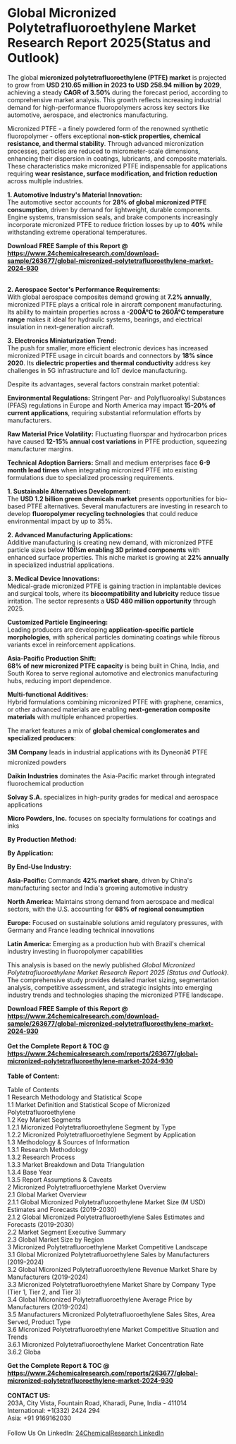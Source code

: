 <h1>Global Micronized Polytetrafluoroethylene Market Research Report 2025(Status and Outlook)</h1><p>The global <strong>micronized polytetrafluoroethylene (PTFE) market</strong> is projected to grow from <strong>USD 210.65 million in 2023 to USD 258.94 million by 2029</strong>, achieving a steady <strong>CAGR of 3.50%</strong> during the forecast period, according to comprehensive market analysis. This growth reflects increasing industrial demand for high-performance fluoropolymers across key sectors like automotive, aerospace, and electronics manufacturing.</p><p>Micronized PTFE - a finely powdered form of the renowned synthetic fluoropolymer - offers exceptional <strong>non-stick properties, chemical resistance, and thermal stability</strong>. Through advanced micronization processes, particles are reduced to micrometer-scale dimensions, enhancing their dispersion in coatings, lubricants, and composite materials. These characteristics make micronized PTFE indispensable for applications requiring <strong>wear resistance, surface modification, and friction reduction</strong> across multiple industries.</p><p><strong>1. Automotive Industry's Material Innovation:</strong><br>
The automotive sector accounts for <strong>28% of global micronized PTFE consumption</strong>, driven by demand for lightweight, durable components. Engine systems, transmission seals, and brake components increasingly incorporate micronized PTFE to reduce friction losses by up to <strong>40%</strong> while withstanding extreme operational temperatures.</p><div><b>Download FREE Sample of this Report @ 
            <a href="https://www.24chemicalresearch.com/download-sample/263677/global-micronized-polytetrafluoroethylene-market-2024-930">
            https://www.24chemicalresearch.com/download-sample/263677/global-micronized-polytetrafluoroethylene-market-2024-930</a></b></div><br><p><strong>2. Aerospace Sector's Performance Requirements:</strong><br>
With global aerospace composites demand growing at <strong>7.2% annually</strong>, micronized PTFE plays a critical role in aircraft component manufacturing. Its ability to maintain properties across a <strong>-200Â°C to 260Â°C temperature range</strong> makes it ideal for hydraulic systems, bearings, and electrical insulation in next-generation aircraft.</p><p><strong>3. Electronics Miniaturization Trend:</strong><br>
The push for smaller, more efficient electronic devices has increased micronized PTFE usage in circuit boards and connectors by <strong>18% since 2020</strong>. Its <strong>dielectric properties and thermal conductivity</strong> address key challenges in 5G infrastructure and IoT device manufacturing.</p><p>Despite its advantages, several factors constrain market potential:</p><p><strong>Environmental Regulations:</strong> Stringent Per- and Polyfluoroalkyl Substances (PFAS) regulations in Europe and North America may impact <strong>15-20% of current applications</strong>, requiring substantial reformulation efforts by manufacturers.</p><p><strong>Raw Material Price Volatility:</strong> Fluctuating fluorspar and hydrocarbon prices have caused <strong>12-15% annual cost variations</strong> in PTFE production, squeezing manufacturer margins.</p><p><strong>Technical Adoption Barriers:</strong> Small and medium enterprises face <strong>6-9 month lead times</strong> when integrating micronized PTFE into existing formulations due to specialized processing requirements.</p><p><strong>1. Sustainable Alternatives Development:</strong><br>
The <strong>USD 1.2 billion green chemicals market</strong> presents opportunities for bio-based PTFE alternatives. Several manufacturers are investing in research to develop <strong>fluoropolymer recycling technologies</strong> that could reduce environmental impact by up to 35%.</p><p><strong>2. Advanced Manufacturing Applications:</strong><br>
Additive manufacturing is creating new demand, with micronized PTFE particle sizes below <strong>10Î¼m enabling 3D printed components</strong> with enhanced surface properties. This niche market is growing at <strong>22% annually</strong> in specialized industrial applications.</p><p><strong>3. Medical Device Innovations:</strong><br>
Medical-grade micronized PTFE is gaining traction in implantable devices and surgical tools, where its <strong>biocompatibility and lubricity</strong> reduce tissue irritation. The sector represents a <strong>USD 480 million opportunity</strong> through 2025.</p><p><strong>Customized Particle Engineering:</strong><br>
	Leading producers are developing <strong>application-specific particle morphologies</strong>, with spherical particles dominating coatings while fibrous variants excel in reinforcement applications.</p><p><strong>Asia-Pacific Production Shift:</strong><br>
	<strong>68% of new micronized PTFE capacity</strong> is being built in China, India, and South Korea to serve regional automotive and electronics manufacturing hubs, reducing import dependence.</p><p><strong>Multi-functional Additives:</strong><br>
	Hybrid formulations combining micronized PTFE with graphene, ceramics, or other advanced materials are enabling <strong>next-generation composite materials</strong> with multiple enhanced properties.</p><p>The market features a mix of <strong>global chemical conglomerates and specialized producers</strong>:</p><p><strong>3M Company</strong> leads in industrial applications with its Dyneonâ¢ PTFE micronized powders</p><p><strong>Daikin Industries</strong> dominates the Asia-Pacific market through integrated fluorochemical production</p><p><strong>Solvay S.A.</strong> specializes in high-purity grades for medical and aerospace applications</p><p><strong>Micro Powders, Inc.</strong> focuses on specialty formulations for coatings and inks</p><p><strong>By Production Method:</strong></p><p><strong>By Application:</strong></p><p><strong>By End-Use Industry:</strong></p><p><strong>Asia-Pacific:</strong> Commands <strong>42% market share</strong>, driven by China's manufacturing sector and India's growing automotive industry</p><p><strong>North America:</strong> Maintains strong demand from aerospace and medical sectors, with the U.S. accounting for <strong>68% of regional consumption</strong></p><p><strong>Europe:</strong> Focused on sustainable solutions amid regulatory pressures, with Germany and France leading technical innovations</p><p><strong>Latin America:</strong> Emerging as a production hub with Brazil's chemical industry investing in fluoropolymer capabilities</p><p>This analysis is based on the newly published <em>Global Micronized Polytetrafluoroethylene Market Research Report 2025 (Status and Outlook)</em>. The comprehensive study provides detailed market sizing, segmentation analysis, competitive assessment, and strategic insights into emerging industry trends and technologies shaping the micronized PTFE landscape.</p><div><b>Download FREE Sample of this Report @ 
            <a href="https://www.24chemicalresearch.com/download-sample/263677/global-micronized-polytetrafluoroethylene-market-2024-930">
            https://www.24chemicalresearch.com/download-sample/263677/global-micronized-polytetrafluoroethylene-market-2024-930</a></b></div><br><div><b>Get the Complete Report & TOC @ 
            <a href="https://www.24chemicalresearch.com/reports/263677/global-micronized-polytetrafluoroethylene-market-2024-930">
            https://www.24chemicalresearch.com/reports/263677/global-micronized-polytetrafluoroethylene-market-2024-930</a></b></div><br>
            <b>Table of Content:</b><p>Table of Contents<br />
1 Research Methodology and Statistical Scope<br />
1.1 Market Definition and Statistical Scope of Micronized Polytetrafluoroethylene<br />
1.2 Key Market Segments<br />
1.2.1 Micronized Polytetrafluoroethylene Segment by Type<br />
1.2.2 Micronized Polytetrafluoroethylene Segment by Application<br />
1.3 Methodology & Sources of Information<br />
1.3.1 Research Methodology<br />
1.3.2 Research Process<br />
1.3.3 Market Breakdown and Data Triangulation<br />
1.3.4 Base Year<br />
1.3.5 Report Assumptions & Caveats<br />
2 Micronized Polytetrafluoroethylene Market Overview<br />
2.1 Global Market Overview<br />
2.1.1 Global Micronized Polytetrafluoroethylene Market Size (M USD) Estimates and Forecasts (2019-2030)<br />
2.1.2 Global Micronized Polytetrafluoroethylene Sales Estimates and Forecasts (2019-2030)<br />
2.2 Market Segment Executive Summary<br />
2.3 Global Market Size by Region<br />
3 Micronized Polytetrafluoroethylene Market Competitive Landscape<br />
3.1 Global Micronized Polytetrafluoroethylene Sales by Manufacturers (2019-2024)<br />
3.2 Global Micronized Polytetrafluoroethylene Revenue Market Share by Manufacturers (2019-2024)<br />
3.3 Micronized Polytetrafluoroethylene Market Share by Company Type (Tier 1, Tier 2, and Tier 3)<br />
3.4 Global Micronized Polytetrafluoroethylene Average Price by Manufacturers (2019-2024)<br />
3.5 Manufacturers Micronized Polytetrafluoroethylene Sales Sites, Area Served, Product Type<br />
3.6 Micronized Polytetrafluoroethylene Market Competitive Situation and Trends<br />
3.6.1 Micronized Polytetrafluoroethylene Market Concentration Rate<br />
3.6.2 Globa</p><div><b>Get the Complete Report & TOC @ 
            <a href="https://www.24chemicalresearch.com/reports/263677/global-micronized-polytetrafluoroethylene-market-2024-930">
            https://www.24chemicalresearch.com/reports/263677/global-micronized-polytetrafluoroethylene-market-2024-930</a></b></div><br><b>CONTACT US:</b><br>
            203A, City Vista, Fountain Road, Kharadi, Pune, India - 411014<br>
            International: +1(332) 2424 294<br>
            Asia: +91 9169162030 <br><br>
            Follow Us On LinkedIn: <a href="https://www.linkedin.com/company/24chemicalresearch/">24ChemicalResearch LinkedIn</a>